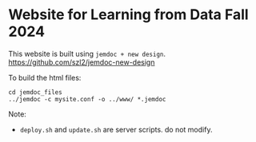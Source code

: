 # Website for Learning from Data Fall 2024

This website is built using  `jemdoc + new design`.
https://github.com/szl2/jemdoc-new-design 

To build the html files:
```
cd jemdoc_files
../jemdoc -c mysite.conf -o ../www/ *.jemdoc
```



Note:
  - `deploy.sh` and `update.sh` are server scripts. do not modify. 
